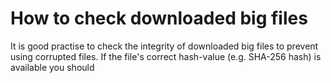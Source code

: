 # How to check downloaded big files

It is good practise to check the integrity of downloaded big files to prevent using corrupted files. If the file's correct hash-value (e.g. SHA-256 hash) is available you should 

